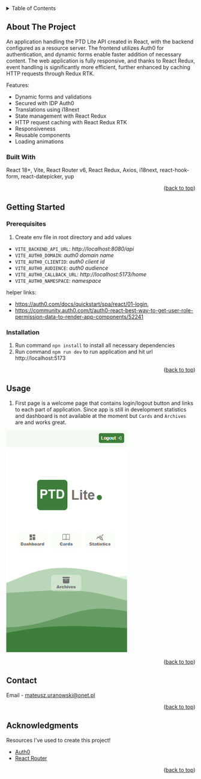 <!-- TABLE OF CONTENTS -->
<details>
  <summary>Table of Contents</summary>
  <ol>
    <li>
      <a href="#about-the-project">About</a>
      <ul>
        <li><a href="#built-with">Built With</a></li>
      </ul>
    </li>
    <li>
      <a href="#getting-started">Getting Started</a>
      <ul>
        <li><a href="#prerequisites">Prerequisites</a></li>
        <li><a href="#installation">Installation</a></li>
      </ul>
    </li>
    <li><a href="#usage">Usage</a></li>
    <li><a href="#contact">Contact</a></li>
    <li><a href="#acknowledgments">Acknowledgments</a></li>
  </ol>
</details>

<!-- ABOUT THE PROJECT -->

## About The Project

An application handling the PTD Lite API created in React, with the backend configured as a resource server. The
frontend utilizes Auth0 for authentication, and dynamic forms enable faster addition of necessary content. The web
application is fully responsive, and thanks to React Redux, event handling is significantly more efficient, further
enhanced by caching HTTP requests through Redux RTK.

Features:

* Dynamic forms and validations
* Secured with IDP Auth0
* Translations using i18next
* State management with React Redux
* HTTP request caching with React Redux RTK
* Responsiveness
* Reusable components
* Loading animations

### Built With

React 18+, Vite, React Router v6, React Redux, Axios, i18next, react-hook-form, react-datepicker, yup

<p align="right">(<a href="#readme-top">back to top</a>)</p>

<!-- GETTING STARTED -->

## Getting Started

### Prerequisites

1. Create env file in root directory and add values

- `VITE_BACKEND_API_URL`: _http://localhost:8080/api_
- `VITE_AUTH0_DOMAIN`: _auth0 domain name_
- `VITE_AUTH0_CLIENTID`: _auth0 client id_
- `VITE_AUTH0_AUDIENCE`: _auth0 audience_
- `VITE_AUTH0_CALLBACK_URL`: _http://localhost:5173/home_
- `VITE_AUTH0_NAMESPACE`: _namespace_

helper links:

- https://auth0.com/docs/quickstart/spa/react/01-login,
- https://community.auth0.com/t/auth0-react-best-way-to-get-user-role-permission-data-to-render-app-components/52241

### Installation

1. Run command `npn install` to install all necessary dependencies
2. Run command `npm run dev` to run application and hit url http://localhost:5173

<p align="right">(<a href="#readme-top">back to top</a>)</p>

<!-- USAGE EXAMPLES -->

## Usage

1. First page is a welcome page that contains login/logout button and links to each part of application.
   Since app is still in development statistics and dashboard is not available at the moment but `Cards` and `Archives`
   are and works great.

![My Image](../ptd-lite-ui/readmeimg/localhost.png)

<p align="right">(<a href="#readme-top">back to top</a>)</p>

<!-- CONTACT -->

## Contact

Email - mateusz.uranowski@onet.pl

<p align="right">(<a href="#readme-top">back to top</a>)</p>

<!-- ACKNOWLEDGMENTS -->

## Acknowledgments

Resources I've used to create this project!

* [Auth0](https://auth0.com/)
* [React Router](https://reactrouter.com/en/main)

<p align="right">(<a href="#readme-top">back to top</a>)</p>
